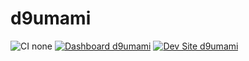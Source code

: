 # d9umami

![CI none](https://img.shields.io/badge/ci-none-orange.svg)
[![Dashboard d9umami](https://img.shields.io/badge/dashboard-d9umami-yellow.svg)](https://dashboard.pantheon.io/sites/eb744546-238b-41f2-9953-ce3ca96edea1#dev/code)
[![Dev Site d9umami](https://img.shields.io/badge/site-d9umami-blue.svg)](http://dev-d9umami.pantheonsite.io/)